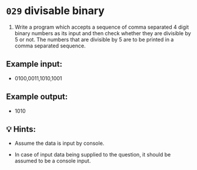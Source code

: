 # `029` divisable binary

1. Write a program which accepts a sequence of comma separated 4 digit binary numbers as its input and then check whether they are divisible by 5 or not. The numbers that are divisible by 5 are to be printed in a comma separated sequence.

## Example input:

+ 0100,0011,1010,1001

## Example output:

+ 1010

## 💡 Hints:

+ Assume the data is input by console.

+ In case of input data being supplied to the question, it should be assumed to be a console input.